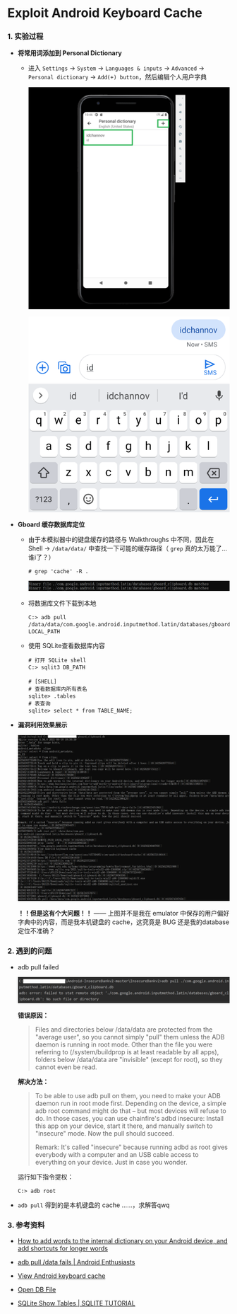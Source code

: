 # Exploit Android Keyboard Cache

### 1. 实验过程

- **将常用词添加到 Personal Dictionary**

    - 进入 `Settings` -> `System` -> `Languages & inputs` -> `Advanced` -> `Personal dictionary` -> `Add(+) button`，然后编辑个人用户字典

        ![img](../img/0x06-personal-dictionary.PNG)

        ![img](../img/0x06-id.PNG)

- **Gboard 缓存数据库定位**

    - 由于本模拟器中的键盘缓存的路径与 Walkthroughs 中不同，因此在 Shell
     -> `/data/data/` 中查找一下可能的缓存路径（ `grep` 真的太万能了…谁i了？）

        ```
        # grep 'cache' -R .
        ```

        ![img](../img/0x06-search-cache.PNG)

    - 将数据库文件下载到本地

        ```
        C:> adb pull /data/data/com.google.android.inputmethod.latin/databases/gboard_clipboard.db LOCAL_PATH
        ```

    - 使用 SQLite查看数据库内容

        ```
        # 打开 SQLite shell
        C:> sqlit3 DB_PATH
        
        # [SHELL]
        # 查看数据库内所有表名
        sqlite> .tables
        # 表查询
        sqlite> select * from TABLE_NAME;
        ```

- **漏洞利用效果展示**

    ![img](../img/0x06-result.PNG)

    **！！但是这有个大问题！！** —— 上图并不是我在 emulator 中保存的用户偏好字典中的内容，而是我本机键盘的 cache，这究竟是 BUG 还是我的database 定位不准确？

### 2. 遇到的问题

- adb pull failed

    ![img](../img/0x06-p1.PNG)

    **错误原因：** 

    > Files and directories below /data/data are protected from the "average user", so you cannot simply "pull" them unless the ADB daemon is running in root mode. Other than the file you were referring to (/system/buildprop is at least readable by all apps), folders below /data/data are "invisible" (except for root), so they cannot even be read.

    **解决方法：**

    > To be able to use adb pull on them, you need to make your ADB daemon run in root mode first. Depending on the device, a simple adb root command might do that – but most devices will refuse to do. In those cases, you can use chainfire's adbd insecure: Install this app on your device, start it there, and manually switch to "insecure" mode. Now the pull should succeed.
    >
    > Remark: It's called "insecure" because running adbd as root gives everybody with a computer and an USB cable access to everything on your device. Just in case you wonder.

    运行如下指令提权：

    ```
    C:> adb root
    ```

- `adb pull` 得到的是本机键盘的 cache ……，求解答qwq

### 3. 参考资料

- [How to add words to the internal dictionary on your Android device, and add shortcuts for longer words](https://www.businessinsider.com/how-to-add-words-to-android-dictionary?international=true&r=US&IR=T)

- [adb pull /data fails | Android Enthusiasts](https://android.stackexchange.com/questions/75510/adb-pull-data-fails)

- [View Android keyboard cache](https://stackoverflow.com/questions/45739485/view-android-keyboard-cache)

- [Open DB File](https://opendbfile.com/)

- [SQLite Show Tables | SQLITE TUTORIAL](https://www.sqlitetutorial.net/sqlite-tutorial/sqlite-show-tables/)